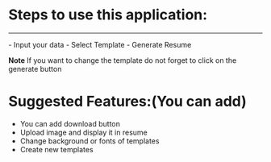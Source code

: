 # Steps to use this application:
<hr>
- Input your data
- Select Template 
- Generate Resume

**Note** 
If you want to change the template do not forget to click on the generate button

# Suggested Features:(You can add)
- You can add download button
- Upload image and display it in resume
- Change background or fonts of templates
- Create new templates
